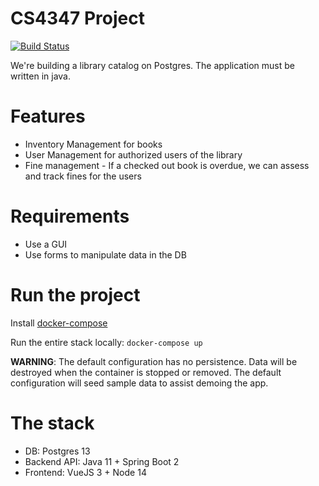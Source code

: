 # CS4347 Project

[![Build Status](https://app.travis-ci.com/CS4347-Team-Orange/library-setup.svg?branch=master)](https://app.travis-ci.com/CS4347-Team-Orange/library-setup)

We're building a library catalog on Postgres.  The application must be written in java.

# Features

* Inventory Management for books
* User Management for authorized users of the library
* Fine management - If a checked out book is overdue, we can assess and track fines for the users

# Requirements

* Use a GUI
* Use forms to manipulate data in the DB

# Run the project

Install [docker-compose](https://docs.docker.com/compose/install/)

Run the entire stack locally: `docker-compose up`

**WARNING**: The default configuration has no persistence.  Data will be destroyed when the container is stopped or removed.  The default configuration will seed sample data to assist demoing the app. 

# The stack 

* DB: Postgres 13
* Backend API: Java 11 + Spring Boot 2
* Frontend: VueJS 3 + Node 14
